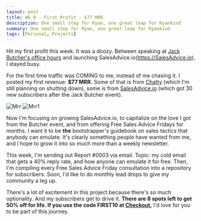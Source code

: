 ```yaml
---
layout: post
title: Wk 8 - First Profit - $77 MRR
description: One small step for Ryan, one great leap for Ryankind
summary: One small step for Ryan, one great leap for Ryankind
tags: [Personal, Projects]
---
```


Hit my first profit this week. It was a doozy. Between speaking at [Jack Butcher's office hours](https://twitter.com/jackbutcher/status/1324455808709627908) and launching SalesAdvice.io(https://SalesAdvice.io), I stayed busy.

For the first time traffic was COMING to me, instead of me chasing it. I posted my first revenue: **$77 MRR.** Some of that is from [Chatty](https://trychatty.com/) (which I'm still planning on shutting down), some is from [SalesAdvice.io](https://salesadvice.io/) (which got 30 new subscribers after the Jack Butcher event).

![Mrr](https://i.imgur.com/8AhSIfw.png)
![Mrr1](https://i.imgur.com/hWUsrRL.png)

Now I'm focusing on growing SalesAdvice.io, to capitalize on the love I got from the Butcher event, and from offering Free Sales Advice Fridays for months. I want it to be **the** bootstrapper's guidebook on sales tactics that anybody can emulate. It's clearly something people have wanted from me, and I hope to grow it into so much more than a weekly newsletter.

This week, I'm sending out Report #0003 via email. Topic: my cold email that gets a 40% reply rate, and how anyone can emulate it for free. Then, I'm compiling every Free Sales Advice Friday consultation into a repository for subscribers. Soon, I'd like to do monthly lead drops to give my community a leg up.

There's a lot of excitement in this project because there's so much optionality. And my subscribers get to drive it. **There are 8 spots left to get 50% off for life. If you use the code FIRST10 at [Checkout](https://gum.co/DyZff),** I'd love for you to be part of this journey.

